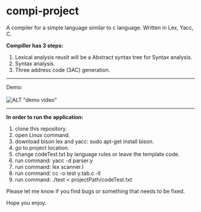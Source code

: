 # compi-project
A compiler for a simple language similar to c language.
Written in Lex, Yacc, C.

<b>Compiller has 3 steps:</b>
1. Lexical analysis reuslt will be a Abstract syntax tree for Syntax analysis.
2. Syntax analysis.
3. Three address code (3AC) generation.
<hr/>

Demo:
<br/><br/>
![ALT "demo video"](https://github.com/leorrose/compi-project/blob/master/Videos/Demo.gif)
<hr/>
<b>In order to run the application:</b>

1. clone this repository.
2. open Linux command.
3. download bison lex and yacc: sudo apt-get install bison.
3. go to project location.
4. change codeTest.txt by language rules or leave the template code.
5. run command: yacc -d parser.y 
6. run command: lex scanner.l
7. run command: cc -o test y.tab.c -ll
8. run command: ./test < projectPath/codeTest.txt

Please let me know if you find bugs or something that needs to be fixed.

Hope you enjoy.
